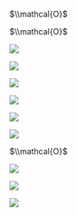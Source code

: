 $\\mathcal{O}$

$\\mathcal{O}$

![](https://www.nta.go.jp/tmp/ef0cf651-cdcf-4169-8192-4b33b2a27df4/images/9afa89bf12b2b314eec3ed73234300ceca953a6c65aba48e7315447e71888a8d.jpg)

![](https://www.nta.go.jp/tmp/ef0cf651-cdcf-4169-8192-4b33b2a27df4/images/29347dcb7c210a706c1ecf278a3d00d9314a2702cc10c365bfe22f6fb9ba4d55.jpg)

![](https://www.nta.go.jp/tmp/ef0cf651-cdcf-4169-8192-4b33b2a27df4/images/07a1b912e636ee381936a62a15ec08c34034ad3b20ff0de2b4fb749b579d966a.jpg)

![](https://www.nta.go.jp/tmp/ef0cf651-cdcf-4169-8192-4b33b2a27df4/images/e39bb7671f061c27ffadcd4594925355b91e37ef2864597ad62cdaa682c58347.jpg)

![](https://www.nta.go.jp/tmp/ef0cf651-cdcf-4169-8192-4b33b2a27df4/images/78520a5320509a174ff4253db5eda70799a84a013ef5d836c9e7eec51d1f9687.jpg)

![](https://www.nta.go.jp/tmp/ef0cf651-cdcf-4169-8192-4b33b2a27df4/images/7b160e5da4978b1413e54a9cd75e947003298fab51ab5c6908d07ffb69d8c6db.jpg)

$\\mathcal{O}$

![](https://www.nta.go.jp/tmp/ef0cf651-cdcf-4169-8192-4b33b2a27df4/images/b3ba704b93e3c824aad4635e6d3b4f645880d9f76ba3a47134663102ec0ab033.jpg)

![](https://www.nta.go.jp/tmp/ef0cf651-cdcf-4169-8192-4b33b2a27df4/images/d7d7187fd8e743da7a887c1b15a4b0c1460d2f5ecf8fb012fa0201862c7c7a3b.jpg)

![](https://www.nta.go.jp/tmp/ef0cf651-cdcf-4169-8192-4b33b2a27df4/images/a2f8a9dae05d6a61913db319511e15da2a3d8bd6148a8284e3abc71eaf68cde4.jpg)